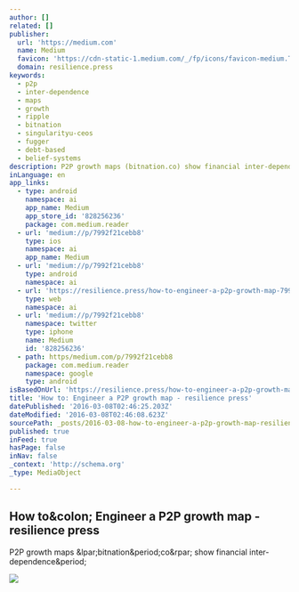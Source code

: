 ```yaml
---
author: []
related: []
publisher:
  url: 'https://medium.com'
  name: Medium
  favicon: 'https://cdn-static-1.medium.com/_/fp/icons/favicon-medium.TAS6uQ-Y7kcKgi0xjcYHXw.ico'
  domain: resilience.press
keywords:
  - p2p
  - inter-dependence
  - maps
  - growth
  - ripple
  - bitnation
  - singularityu-ceos
  - fugger
  - debt-based
  - belief-systems
description: P2P growth maps (bitnation.co) show financial inter-dependence.
inLanguage: en
app_links:
  - type: android
    namespace: ai
    app_name: Medium
    app_store_id: '828256236'
    package: com.medium.reader
  - url: 'medium://p/7992f21cebb8'
    type: ios
    namespace: ai
    app_name: Medium
  - url: 'medium://p/7992f21cebb8'
    type: android
    namespace: ai
  - url: 'https://resilience.press/how-to-engineer-a-p2p-growth-map-7992f21cebb8'
    type: web
    namespace: ai
  - url: 'medium://p/7992f21cebb8'
    namespace: twitter
    type: iphone
    name: Medium
    id: '828256236'
  - path: https/medium.com/p/7992f21cebb8
    package: com.medium.reader
    namespace: google
    type: android
isBasedOnUrl: 'https://resilience.press/how-to-engineer-a-p2p-growth-map-7992f21cebb8#.j4k42rmbi'
title: 'How to: Engineer a P2P growth map - resilience press'
datePublished: '2016-03-08T02:46:25.203Z'
dateModified: '2016-03-08T02:46:08.623Z'
sourcePath: _posts/2016-03-08-how-to-engineer-a-p2p-growth-map-resilience-press.md
published: true
inFeed: true
hasPage: false
inNav: false
_context: 'http://schema.org'
_type: MediaObject

---
```

<article style=""><h1>How to&amp;colon; Engineer a P2P growth map - resilience press</h1><p>P2P growth maps &amp;lpar;bitnation&amp;period;co&amp;rpar; show financial inter-dependence&amp;period;</p><img src="https://cdn-images-1.medium.com/max/800/1*gy4_HAxwFBbjtrGNJu7tYw.png" /></article>